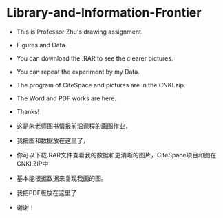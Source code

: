 # Library-and-Information-Frontier
- This is Professor Zhu's drawing assignment.
- Figures and Data.
- You can download the .RAR to see the clearer pictures.
- You can repeat the experiment by my Data.
- The program of CiteSpace and pictures are in the CNKI.zip.
- The Word and PDF works are here.
- Thanks!

-  这是朱老师图书情报前沿课程的画图作业，
-  我把图和数据放在这里了，
-  你可以下载.RAR文件查看我的数据和更清晰的图片，CiteSpace项目和图在CNKI.ZIP中
-  基本能根据数据来复现我画的图。
-  我把PDF版放在这里了
- 谢谢！
